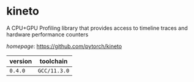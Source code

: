 # kineto

A CPU+GPU Profiling library that provides access to timeline traces and hardware performance counters

*homepage*: <https://github.com/pytorch/kineto>

version | toolchain
--------|----------
``0.4.0`` | ``GCC/11.3.0``
